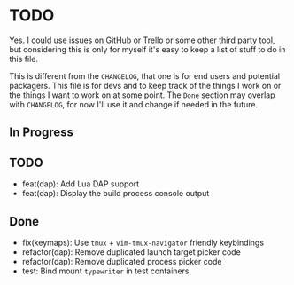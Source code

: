 # TODO

Yes. I could use issues on GitHub or Trello or some other third party tool, but
considering this is only for myself it's easy to keep a list of stuff to do in
this file.

This is different from the `CHANGELOG`, that one is for end users and potential
packagers. This file is for devs and to keep track of the things I work on or
the things I want to work on at some point. The `Done` section may overlap with
`CHANGELOG`, for now I'll use it and change if needed in the future.

## In Progress

## TODO

- feat(dap): Add Lua DAP support
- feat(dap): Display the build process console output

## Done

- fix(keymaps): Use `tmux` + `vim-tmux-navigator` friendly keybindings
- refactor(dap): Remove duplicated launch target picker code
- refactor(dap): Remove duplicated process picker code
- test: Bind mount `typewriter` in test containers
